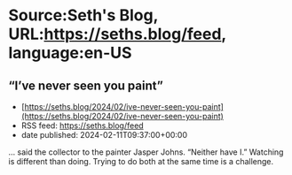 # Source:Seth's Blog, URL:https://seths.blog/feed, language:en-US

## “I’ve never seen you paint”
 - [https://seths.blog/2024/02/ive-never-seen-you-paint](https://seths.blog/2024/02/ive-never-seen-you-paint)
 - RSS feed: https://seths.blog/feed
 - date published: 2024-02-11T09:37:00+00:00

&#8230; said the collector to the painter Jasper Johns. &#8220;Neither have I.&#8221; Watching is different than doing. Trying to do both at the same time is a challenge.

